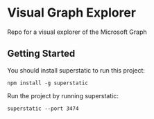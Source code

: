 # Visual Graph Explorer
Repo for a visual explorer of the Microsoft Graph

## Getting Started
You should install superstatic to run this project:

    npm install -g superstatic

Run the project by running superstatic:

    superstatic --port 3474